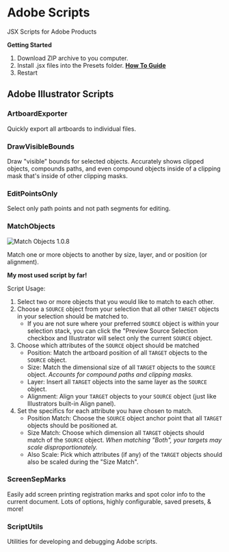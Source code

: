 # Adobe Scripts

JSX Scripts for Adobe Products

**Getting Started**

1. Download ZIP archive to you computer.
2. Install .jsx files into the Presets folder. **[How To Guide](https://www.marspremedia.com/software/how-to-adobe-cc)**
3. Restart

## Adobe Illustrator Scripts

### ArtboardExporter

Quickly export all artboards to individual files.

### DrawVisibleBounds

Draw "visible" bounds for selected objects. Accurately shows clipped objects, compounds paths, and even compound objects inside of a clipping mask that's inside of other clipping masks.

### EditPointsOnly

Select only path points and not path segments for editing.

### MatchObjects

![Match Objects 1.0.8](https://raw.githubusercontent.com/joshbduncan/adobe-scripts/main/files/match-objects-1.0.8.png)

Match one or more objects to another by size, layer, and or position (or alignment).

**My most used script by far!**

Script Usage:

1. Select two or more objects that you would like to match to each other.
2. Choose a `SOURCE` object from your selection that all other `TARGET` objects in your selection should be matched to.
    - If you are not sure where your preferred `SOURCE` object is within your selection stack, you can click the "Preview Source Selection checkbox and Illustrator will select only the current `SOURCE` object.
3. Choose which attributes of the `SOURCE` object should be matched 
    - Position: Match the artboard position of all `TARGET` objects to the `SOURCE` object.
    - Size: Match the dimensional size of all `TARGET` objects to the `SOURCE` object. *Accounts for compound paths and clipping masks.*
    - Layer: Insert all `TARGET` objects into the same layer as the `SOURCE` object.
    - Alignment: Align your `TARGET` objects to your `SOURCE` object (just like Illustrators built-in Align panel).
4. Set the specifics for each attribute you have chosen to match.
    - Position Match: Choose the `SOURCE` object anchor point that all `TARGET` objects should be positioned at.
    - Size Match: Choose which dimension all `TARGET` objects should match of the `SOURCE` object. *When matching "Both", your targets may scale disproportionately.*
    - Also Scale: Pick which attributes (if any) of the `TARGET` objects should also be scaled during the "Size Match".

### ScreenSepMarks

Easily add screen printing registration marks and spot color info to the current document. Lots of options, highly configurable, saved presets, & more!

### ScriptUtils

Utilities for developing and debugging Adobe scripts.
